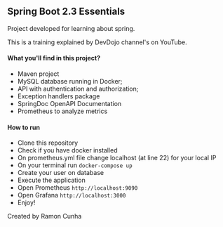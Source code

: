 ## Spring Boot 2.3 Essentials

Project developed for learning about spring.

This is a training explained by DevDojo channel's on YouTube. 

<h4>What you'll find in this project?</h4>

- Maven project
- MySQL database running in Docker; 
- API with authentication and authorization;
- Exception handlers package
- SpringDoc OpenAPI Documentation
- Prometheus to analyze metrics

<h4>How to run</h4>

- Clone this repository
- Check if you have docker installed
- On prometheus.yml file change localhost (at line 22) for your local IP
- On your terminal run `docker-compose up`
- Create your user on database
- Execute the application
- Open Prometheus `http://localhost:9090`
- Open Grafana `http://localhost:3000`
- Enjoy!

Created by Ramon Cunha